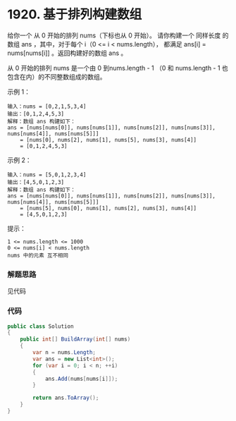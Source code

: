 # 1920. 基于排列构建数组
给你一个 从 0 开始的排列 nums（下标也从 0 开始）。
请你构建一个 同样长度 的数组 ans ，其中，对于每个 i（0 <= i < nums.length），
都满足 ans[i] = nums[nums[i]] 。返回构建好的数组 ans 。

从 0 开始的排列 nums 是一个由 0 到nums.length - 1
（0 和 nums.length - 1 也包含在内）的不同整数组成的数组。



示例 1：
```
输入：nums = [0,2,1,5,3,4]
输出：[0,1,2,4,5,3]
解释：数组 ans 构建如下：
ans = [nums[nums[0]], nums[nums[1]], nums[nums[2]], nums[nums[3]], nums[nums[4]], nums[nums[5]]]
    = [nums[0], nums[2], nums[1], nums[5], nums[3], nums[4]]
    = [0,1,2,4,5,3]
```   
示例 2：
```
输入：nums = [5,0,1,2,3,4]
输出：[4,5,0,1,2,3]
解释：数组 ans 构建如下：
ans = [nums[nums[0]], nums[nums[1]], nums[nums[2]], nums[nums[3]], nums[nums[4]], nums[nums[5]]]
    = [nums[5], nums[0], nums[1], nums[2], nums[3], nums[4]]
    = [4,5,0,1,2,3]
```

提示：
```
1 <= nums.length <= 1000
0 <= nums[i] < nums.length
nums 中的元素 互不相同
```

### 解题思路
见代码

### 代码

```csharp
public class Solution
{
    public int[] BuildArray(int[] nums)
    {
        var n = nums.Length;
        var ans = new List<int>();
        for (var i = 0; i < n; ++i)
        {
            ans.Add(nums[nums[i]]);
        }

        return ans.ToArray();
    }
}
```
